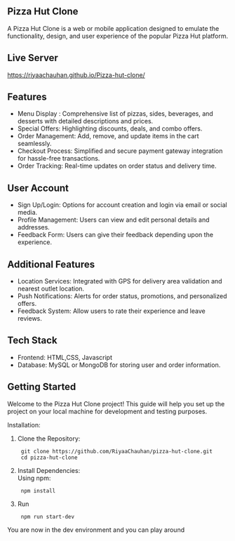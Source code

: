 
## Pizza Hut Clone

A Pizza Hut Clone is a web or mobile application designed to emulate the functionality, design, and user experience of the popular Pizza Hut platform. 

## Live Server

https://riyaachauhan.github.io/Pizza-hut-clone/

## Features

- Menu Display : Comprehensive list of pizzas, sides, beverages, and desserts with detailed descriptions and prices.
- Special Offers: Highlighting discounts, deals, and combo offers.
- Order Management: Add, remove, and update items in the cart seamlessly.
- Checkout Process: Simplified and secure payment gateway integration for hassle-free transactions.
- Order Tracking: Real-time updates on order status and delivery time.

## User Account

- Sign Up/Login: Options for account creation and login via email or social media.
- Profile Management: Users can view and edit personal details and addresses.
- Feedback Form: Users can give their feedback depending upon the experience.
## Additional Features

- Location Services: Integrated with GPS for delivery area validation and nearest outlet location.
- Push Notifications: Alerts for order status, promotions, and personalized offers.
- Feedback System: Allow users to rate their experience and leave reviews.
## Tech Stack

- Frontend: HTML,CSS, Javascript 
- Database: MySQL or MongoDB for storing user and order information.
## Getting Started

Welcome to the Pizza Hut Clone project! This guide will help you set up the project on your local machine for development and testing purposes.

Installation:

1) Clone the Repository:

        git clone https://github.com/RiyaaChauhan/pizza-hut-clone.git
        cd pizza-hut-clone

2) Install Dependencies:   
    Using npm:

        npm install

3) Run

        npm run start-dev

You are now in the dev environment and you can play around
